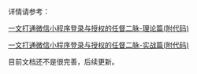 
详情请参考：

[一文打通微信小程序登录与授权的任督二脉-理论篇(附代码)](https://github.com/jiji262/wechat-miniprogram-login-boilerplate/issues/1)

[一文打通微信小程序登录与授权的任督二脉-实战篇(附代码)](https://github.com/jiji262/wechat-miniprogram-login-boilerplate/issues/2)

目前文档还不是很完善，后续更新。
